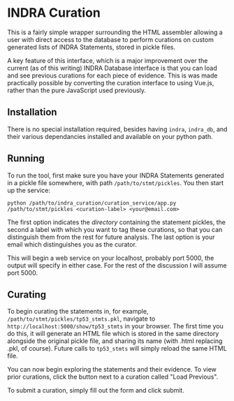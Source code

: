 # INDRA Curation

This is a fairly simple wrapper surrounding the HTML assembler allowing a user
with direct access to the database to perform curations on custom generated
lists of INDRA Statements, stored in pickle files.

A key feature of this interface, which is a major improvement over the
current (as of this writing) INDRA Database interface is that you can load
and see previous curations for each piece of evidence. This is was made
practically possible by converting the curation interface to using Vue.js,
rather than the pure JavaScript used previously.


## Installation

There is no special installation required, besides having `indra`, `indra_db`,
and their various dependancies installed and available on your python path.


## Running

To run the tool, first make sure you have your INDRA Statements generated in a
pickle file somewhere, with path `/path/to/stmt/pickles`. You then start up
the service:

```
python /path/to/indra_curation/curation_service/app.py /path/to/stmt/pickles <curation-label> <your@email.com>
```

The first option indicates the _directory_ containing the statement pickles,
the second a label with which you want to tag these curations, so that you can
distinguish them from the rest for future analysis. The last option is your
email which distinguishes you as the curator.

This will begin a web service on your localhost, probably port 5000, the
output will specify in either case. For the rest of the discussion I will
assume port 5000.


## Curating

To begin curating the statements in, for example,
`/path/to/stmt/pickles/tp53_stmts.pkl`, navigate to
`http://localhost:5000/show/tp53_stmts` in your browser. The first time you do
this, it will generate an HTML file which is stored in the same directory
alongside the original pickle file, and sharing its name (with .html replacing
.pkl, of course). Future calls to `tp53_stmts` will simply reload the same
HTML file.

You can now begin exploring the statements and their evidence. To view prior
curations, click the button next to a curation called "Load Previous".

To submit a curation, simply fill out the form and click submit.

